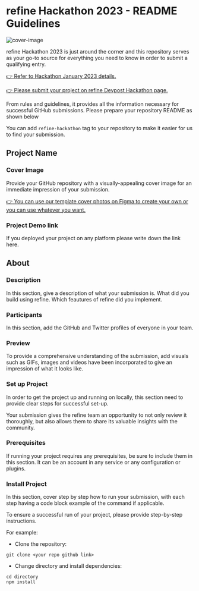 # refine Hackathon 2023 - README Guidelines

![cover-image](https://refine.ams3.cdn.digitaloceanspaces.com/blog/2023-01-06-hackaton-january/social.png)

refine Hackathon 2023 is just around the corner and this repository serves as your go-to source for everything you need to know in order to submit a qualifying entry.  

[:point_right: Refer to Hackathon January 2023 details.](https://s.refine.dev/hackathon)

[:point_right: Please submit your project on refine Devpost Hackathon page.](https://refine-open-source-hackathon.devpost.com/)

From rules and guidelines, it provides all the information necessary for successful GitHub submissions. Please prepare your repository README as shown below

You can add `refine-hackathon` tag to your repository to make it easier for us to find your submission.
## Project Name

### Cover Image

Provide your GitHub repository with a visually-appealing cover image for an immediate impression of your submission.

[:point_right: You can use our template cover photos on Figma to create your own or you can use whatever you want.](https://www.figma.com/community/file/1195374162080322036)

### Project Demo link

If you deployed your project on any platform please write down the link here.

## About

### Description
In this section, give a description of what your submission is. What did you build using refine. Which feautures of refine did you implement.

### Participants

In this section, add the GitHub and Twitter profiles of everyone in your team.

### Preview
To provide a comprehensive understanding of the submission, add visuals such as GIFs, images and videos have been incorporated to give an impression of what it looks like.


### Set up Project
In order to get the project up and running on locally, this section need to provide clear steps for successful set-up.

Your submission gives the refine team an opportunity to not only review it thoroughly, but also allows them to share its valuable insights with the community.


### Prerequisites

If running your project requires any prerequisites, be sure to include them in this section.
It can be an account in any service or any configuration or plugins.


### Install Project

In this section, cover step by step how to run your submission, with each step having a code block example of the command if applicable.

To ensure a successful run of your project, please provide step-by-step instructions.

For example:

- Clone the repository:
```
git clone <your repo github link>
```

- Change directory and install dependencies:

```
cd directory
npm install
```
